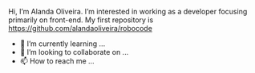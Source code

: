 Hi, I’m Alanda Oliveira. 
I’m interested in working as a developer focusing primarily on front-end. My first repository is https://github.com/alandaoliveira/robocode 
- 🌱 I’m currently learning ...
- 💞️ I’m looking to collaborate on ...
- 📫 How to reach me ...

<!---
alandaoliveira/alandaoliveira is a ✨ special ✨ repository because its `README.md` (this file) appears on your GitHub profile.
You can click the Preview link to take a look at your changes.
--->
